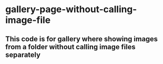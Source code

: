 # gallery-page-without-calling-image-file

## This code is for gallery where showing images from a folder without calling image files separately 
